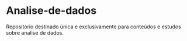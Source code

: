 # Analise-de-dados
Repositório destinado única e exclusivamente para conteúdos e estudos sobre analise de dados.
